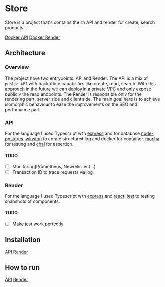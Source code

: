 # Store

Store is a project that's contains the an API and render for create, search products.

[Docker API](https://hub.docker.com/r/caires/store-api/)
[Docker Render](https://hub.docker.com/r/caires/store-api/)

## Architecture 

### Overview

The project have two entrypoints: API and Render. 
The API is a mix of `public API` with backoffice capabilities like create, read, search. With this approach in the future we can deploy in a private VPC and only expose publicly the read endpoints.
The Render is responsible only for the rendering part, server side and client side. The main goal here is to achieve isomorphic behaviour to ease the improvements on the SEO and perfomance part.

### API

For the language I used Typescript with [express](https://github.com/expressjs/express) and for database [node-postgres](https://github.com/brianc/node-postgres).
[winston](https://github.com/winstonjs/winston) to create structured log and docker for container.
[mocha](https://github.com/mochajs/mocha) for testing and [chai](https://github.com/chaijs/chai) for assertion.

#### TODO

 -[ ] Monitoring(Prometheus, Newrelic, ect...)
 -[ ] Transaction ID to trace requests via log

### Render

For the language I used Typescript with [express](https://github.com/expressjs/express) and [react](https://github.com/facebook/react).
[jest](https://github.com/facebook/jest) to testing snapshots of components.

#### TODO

 -[ ] Make jest work perfectly

## Installation

[API](api/README.md#installation)
[Render](render/README.md#installation)

## How to run

[API](api/README.md#how-to-run)
[Render](render/README.md#how-to-run)
